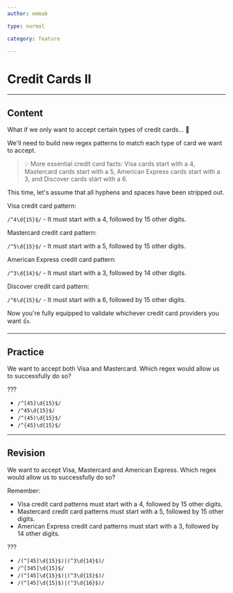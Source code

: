 ```yaml
---
author: emmab

type: normal

category: feature

---
```


# Credit Cards II

---
## Content

What if we only want to accept certain types of credit cards... 🤔

We'll need to build new regex patterns to match each type of card we want to accept.

> 💡 More essential credit card facts: Visa cards start with a 4, Mastercard cards start with a 5, American Express cards start with a 3, and Discover cards start with a 6.

This time, let's assume that all hyphens and spaces have been stripped out.

Visa credit card pattern:

`/^4\d{15}$/` - It must start with a 4, followed by 15 other digits.

Mastercard credit card pattern:

`/^5\d{15}$/` - It must start with a 5, followed by 15 other digits.

American Express credit card pattern:

`/^3\d{14}$/` - It must start with a 3, followed by 14 other digits.

Discover credit card pattern:

`/^6\d{15}$/` - It must start with a 6, followed by 15 other digits.

Now you're fully equipped to validate whichever credit card providers you want 👍.

---
## Practice

We want to accept both Visa and Mastercard. Which regex would allow us to successfully do so?

???

- `/^[45]\d{15}$/`
- `/^45\d{15}$/`
- `/^(45)\d{15}$/`
- `/^{45}\d{15}$/`

---
## Revision

We want to accept Visa, Mastercard and American Express. Which regex would allow us to successfully do so?

Remember:
- Visa credit card patterns must start with a 4, followed by 15 other digits.
- Mastercard credit card patterns must start with a 5, followed by 15 other digits.
- American Express credit card patterns must start with a 3, followed by 14 other digits.

???

- `/(^[45]\d{15}$)|(^3\d{14}$)/`
- `/^[345]\d{15}$/`
- `/(^[45]\d{15}$)|(^3\d{15}$)/`
- `/(^[45]\d{15}$)|(^3\d{16}$)/`